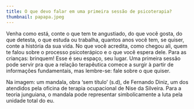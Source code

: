 ```yaml
---
title: O que devo falar em uma primeira sessão de psicoterapia?
thumbnail: papapa.jpeg
---
```

<!--StartFragment-->

Venha como está, conte o que tem te angustiado, do que você gosta, do que detesta, o que estuda ou trabalha, quantos anos você tem, se quiser, conte a história da sua vida. No que você acredita, como chegou ali, quem te falou sobre o processo psicoterápico e o que você espera dele. Para as crianças: brinquem! Esse é seu espaço, seu lugar. Uma primeira sessão pode servir pra que a relação terapêutica comece a surgir à partir de informações fundamentais, mas lembre-se: fale sobre o que quiser.

Na imagem: um mandala, obra ‘sem título’ (s.d), de Fernando Diniz, um dos atendidos pela oficina de terapia ocupacional de Nise da Silveira. Para a teoria junguiana, o mandala pode representar simbolicamente a luta pela unidade total do eu.

<!--EndFragment-->